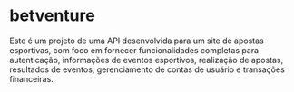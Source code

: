 # betventure
Este é um projeto de uma API desenvolvida para um site de apostas esportivas, com foco em fornecer funcionalidades completas para autenticação, informações de eventos esportivos, realização de apostas, resultados de eventos, gerenciamento de contas de usuário e transações financeiras.
